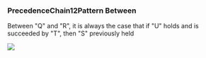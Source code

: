 ### PrecedenceChain12Pattern Between

Between "Q" and "R", it is always the case that if "U" holds and is succeeded by "T", then "S" previously held

![](/img/patterns/PrecedenceChain12Pattern_Between.svg)

